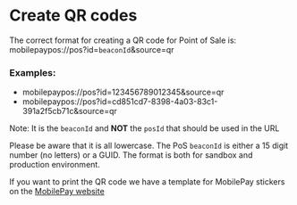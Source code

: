# <a name="create_qr_codes"></a>Create QR codes

The correct format for creating a QR code for Point of Sale is: mobilepaypos://pos?id=``beaconId``&source=qr 
### Examples: 
- mobilepaypos://pos?id=123456789012345&source=qr 
- mobilepaypos://pos?id=cd851cd7-8398-4a03-83c1-391a2f5cb71c&source=qr

Note: It is the ``beaconId`` and <b>NOT</b> the ``posId`` that should be used in the URL
  
Please be aware that it is all lowercase. The PoS ``beaconId`` is either a 15 digit number (no letters) or a GUID.
The format is both for sandbox and production environment.  

If you want to print the QR code we have a template for MobilePay stickers on the [MobilePay website](https://mobilepay.dk/materialebank/marketingmateriale/skilte/skiltning-til-pos)
